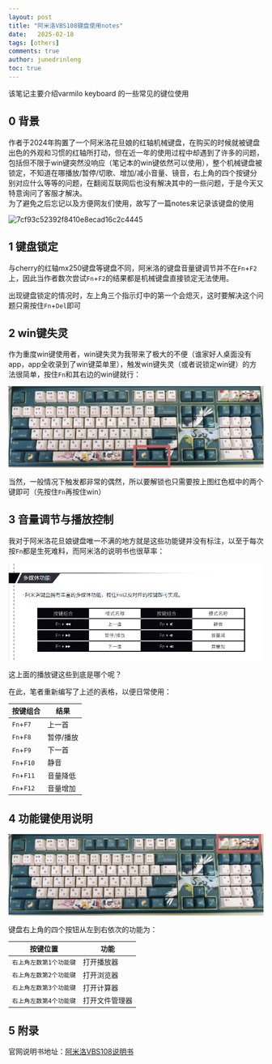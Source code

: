 ```yaml
---
layout: post
title: "阿米洛VBS108键盘使用notes"
date:   2025-02-18
tags: [others]
comments: true
author: junedrinleng
toc: true
---
```

该笔记主要介绍varmilo keyboard 的一些常见的键位使用
<!-- more -->
## 0 背景
作者于2024年购置了一个阿米洛花旦娘的红轴机械键盘，在购买的时候就被键盘出色的外观和习惯的红轴所打动，但在近一年的使用过程中却遇到了许多的问题，包括但不限于win键突然没响应（笔记本的win键依然可以使用），整个机械键盘被锁定，不知道在哪播放/暂停/切歌、增加/减小音量、镜音，右上角的四个按键分别对应什么等等的问题，在翻阅互联网后也没有解决其中的一些问题，于是今天又特意询问了客服才解决。  
为了避免之后忘记以及方便网友们使用，故写了一篇notes来记录该键盘的使用   

![7cf93c52392f8410e8ecad16c2c4445](https://raw.githubusercontent.com/JuneDrinleng/JuneDrinleng.github.io/main/img/2025-02-18-Varmilo_notes/7cf93c52392f8410e8ecad16c2c4445.png)

## 1 键盘锁定
与cherry的红轴mx250键盘等键盘不同，阿米洛的键盘音量键调节并不在`Fn`+`F2`上，因此当作者数次尝试`Fn`+`F2`的结果都是机械键盘直接锁定无法使用。  

出现键盘锁定的情况时，左上角三个指示灯中的第一个会熄灭，这时要解决这个问题只需按住`Fn`+`Del`即可  

## 2 win键失灵

作为重度win键使用者，win键失灵为我带来了极大的不便（谁家好人桌面没有app，app全收录到了win键菜单里），触发win键失灵（或者说锁定win键）的方法很简单，按住`Fn`和其右边的win键就行：  

![IMG_20250218_150028](https://raw.githubusercontent.com/JuneDrinleng/JuneDrinleng.github.io/main/img/2025-02-18-Varmilo_notes/IMG_20250218_150028.jpg)

当然，一般情况下触发都非常的偶然，所以要解锁也只需要按上图红色框中的两个键即可（先按住`Fn`再按住win）  

## 3 音量调节与播放控制

我对于阿米洛花旦娘键盘唯一不满的地方就是这些功能键并没有标注，以至于每次按`Fn`都是生死难料，而阿米洛的说明书也很草率：  

![image-20250218150253087](https://raw.githubusercontent.com/JuneDrinleng/JuneDrinleng.github.io/main/img/2025-02-18-Varmilo_notes/image-20250218150253087.png)

这上面的播放键这些到底是哪个呢？  

在此，笔者重新编写了上述的表格，以便日常使用：  

| 按键组合   | 结果      |
| ---------- | --------- |
| `Fn`+`F7`  | 上一首    |
| `Fn`+`F8`  | 暂停/播放 |
| `Fn`+`F9`  | 下一首    |
| `Fn`+`F10` | 静音      |
| `Fn`+`F11` | 音量降低  |
| `Fn`+`F12` | 音量增加  |

## 4 功能键使用说明

![IMG_20250218_150757](https://raw.githubusercontent.com/JuneDrinleng/JuneDrinleng.github.io/main/img/2025-02-18-Varmilo_notes/IMG_20250218_150757-1739862454781-2.jpg)

键盘右上角的四个按钮从左到右依次的功能为：

| 按键位置                | 功能           |
| ----------------------- | -------------- |
| `右上角左数第1个功能键` | 打开播放器     |
| `右上角左数第2个功能键` | 打开浏览器     |
| `右上角左数第3个功能键` | 打开计算器     |
| `右上角左数第4个功能键` | 打开文件管理器 |

## 5 附录

官网说明书地址：[阿米洛VBS108说明书](https://wds-service-1258344699.file.myqcloud.com/20/18065/pdf/17332758789244eac810e6ad3cdfd282becde094ff070.pdf)
